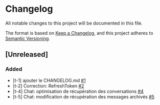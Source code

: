 # Changelog

All notable changes to this project will be documented in this file.

The format is based on [Keep a Changelog](https://keepachangelog.com/en/1.0.0/),
and this project adheres to [Semantic Versioning](https://semver.org/spec/v2.0.0.html).

## [Unreleased]

### Added
 
- [t-1] ajouter le CHANGELOG.md [#1](https://trello.com/c/banqOttn/1-t-1-ajouter-le-changelogmd)
- [t-2] Correction: RefreshToken [#2](https://trello.com/c/4pUecWR0/2-t-2-correction-refreshtoken)
- [t-4] Chat: optimisation de récupération des conversations [#4](https://trello.com/c/rng2yd0I/4-t-4-chat-optimisation-de-r%C3%A9cup%C3%A9ration-des-conversations)
- [t-5] Chat: modification de récupération des messages archivés [#5](https://trello.com/c/JTrkgUtv/5-t-5-chat-modification-de-r%C3%A9cup%C3%A9ration-des-messages-archiv%C3%A9s)